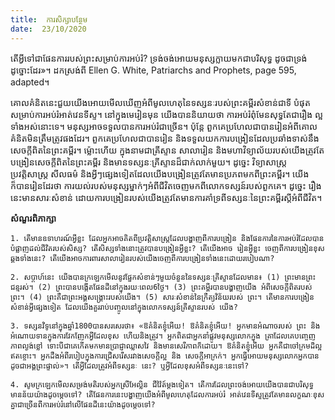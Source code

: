 ```yaml
---
title:  ការសិក្សាបន្ថែម
date:  23/10/2020
---
```


តើអ្វីទៅជាផែនការរបស់ព្រះសម្រាប់ការអប់រំ? ទ្រង់ចង់អោយមនុស្សក្លាយមកជាបរិសុទ្ធ ដូចជាទ្រង់ដូច្នោះដែរ»។ ដកស្រង់ពី Ellen G. White, Patriarchs and Prophets, page 595, adapted។

គោលគំនិតនេះជួយយើងអោយមើលឃើញអំពីមូលហេតុនៃទស្សនៈរបស់ព្រះគម្ពីរសំខាន់ជាទី បំផុតសម្រាប់ការអប់រំអាត់វេនទីស្ទ។ នៅក្នុងមេរៀនមុន យើងបាននិយាយថា ការអប់រំពុំមែនសុទ្ធតែជារឿង ល្អទាំងអស់នោះទេ។ មនុស្សអាចទទួលបានការអប់រំជាច្រើន។ ប៉ុន្តែ ពួកគេប្រហែលជាបានរៀនអំពីគោល គំនិតមិនត្រឹមត្រូវផងដែរ។ ពួកគេប្រហែលជាបានរៀន និងទទួលយកការបង្រៀនដែលប្រឆាំងទាស់នឹង សេចក្តីពិតនៃព្រះគម្ពីរ។ ម្ល៉ោះហើយ ក្នុងនាមជាគ្រីស្ទាន សាលារៀន និងមហាវិទ្យាល័យរបស់យើងត្រូវតែ បង្រៀនសេចក្តីពិតនៃព្រះគម្ពីរ និងមានទស្សនៈគ្រីស្ទានដ៏ជាក់លាក់មួយ។ ដូច្នេះ វិទ្យាសាស្ត្រ ប្រវត្តិសាស្ត្រ សីលធម៌ និងអ្វីៗផ្សេងទៀតដែលយើងបង្រៀនត្រូវតែមានប្រភពមកពីព្រះគម្ពីរ។ យើងក៏បានរៀនដែរថា ការយល់របស់មនុស្សម្នាក់ៗអំពីជីវិតចេញមកពីលោកទស្សន៍របស់ពួកគេ។ ដូច្នេះ រឿងនេះមានសារៈសំខាន់ ដោយការបង្រៀនរបស់យើងត្រូវតែមានការគាំទ្រពីទស្សនៈនៃព្រះគម្ពីរស្តីអំពីជីវិត។

**សំណួរពិភាក្សា**

`1. តើមានឧទាហរណ៍អ្វីខ្លះ ដែលអ្នកអាចគិតពីប្រវត្តិសាស្ត្រដែលបង្ហាញពីការបង្រៀន និងផែនការនៃការអប់រំដែលបានបំផ្លាញដល់ជីវិតរបស់សិស្ស? តើសិស្សទាំងនោះត្រូវបានបង្រៀនអ្វីខ្លះ? តើយើងអាច រៀនអ្វីខ្លះ ចេញពីការបង្រៀនខុសឆ្គងទាំងនេះ? តើយើងអាចការពារសាលារៀនរបស់យើងចេញពីការបង្រៀនទាំងនេះដោយរបៀបណា?`

`2. សប្តាហ៍នេះ យើងបានក្រឡេកមើលនូវផ្នែកសំខាន់ៗមួយចំនួននៃទស្សនៈគ្រីស្ទានដែលមាន៖ (1) ព្រះមានព្រះជន្មរស់។ (2) ព្រះបានបង្កើតផែនដីនៅក្នុងរយៈពេល6ថ្ងៃ។ (3) ព្រះគម្ពីរបានបង្ហាញយើង អំពីសេចក្តីពិតរបស់ព្រះ។ (4) ព្រះគឺជាព្រះអង្គសង្គ្រោះរបស់យើង។ (5) សារៈសំខាន់នៃក្រឹត្យវិន័យរបស់ ព្រះ។ តើមានការបង្រៀនសំខាន់អ្វីផ្សេងទៀត ដែលយើងគួររាប់បញ្ចូលនៅក្នុងលោកទស្សន៍គ្រីស្ទានរបស់ យើង?`

`3. ទស្សនវិទូនៅក្នុងឆ្នាំ1800បានសរសេរថា៖ «ឱគំនិតខ្ញុំអើយ! ឱគំនិតខ្ញុំអើយ! អ្នកមានអំណាចរបស់ ព្រះ និងអំណោយទានក្នុងការវែកញែកអ្វីដែលខុស ហើយនិងត្រូវ។ អ្នកពិតជាអ្នកនាំផ្លូវមនុស្សលោកក្នុង គ្រាដែលគេបញ្ចេញភាពល្ងង់ខ្លៅ ទោះបីជាគេកើតមកមានប្រាជ្ញាឈ្លាសវៃ និងមានសេរីភាពក៏ដោយ។ ឱគំនិតខ្ញុំអើយ អ្នកគឺជាចៅក្រមដ៏ល្អឥតខ្ចោះ។ អ្នកដឹងអំពីរបៀបក្នុងការជ្រើសរើសរវាងសេចក្តីល្អ និង សេចក្តីអាក្រក់។ អ្នកធ្វើអោយមនុស្សលោកអ្នកបានដូចជាអង្គព្រះផ្ទាល់»។ តើអ្វីដែលត្រូវអំពីទស្សនៈ នេះ? ឬអ្វីដែលខុសអំពីទស្សនៈនេះទៅ?`

`4. សូមក្រឡេកមើលសម្រង់មតិរបស់អ្នកស្រីអែល្លិន ជីវ៉ៃត៍ម្តងទៀត។ តើការដែលព្រះចង់អោយយើងបានជាបរិសុទ្ធមានន័យយ៉ាងដូចម្តេចទៅ? តើផែនការនេះបង្ហាញយើងអំពីមូលហេតុដែលការអប់រំ អាត់វេនទីស្ទត្រូវតែមានលក្ខណៈខុសគ្នាជាច្រើនពីការអប់រំនៅលើផែនដីនេះយ៉ាងដូចម្តេចទៅ?`